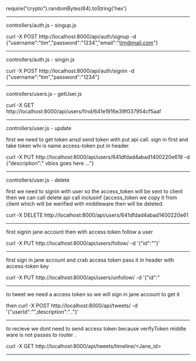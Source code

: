 require("crypto").randomBytes(64).toString('hex')

---

controllers/auth.js - singup.js

curl -X POST http://localhost:8000/api/auth/signup -d {"username":"tim","password":"1234","email":"tim@mail.com"}

---

controllers/auth.js - singin.js

curl -X POST http://localhost:8000/api/auth/signin -d {"username":"tim","password":"1234"}

---

controllers/users.js - getUser.js

curl -X GET http://localhost:8000/api/users/find/641e1916e39f037954cf5aaf

---

controllers/user.js - update

first we need to get token ansd send token with put api call.
sign in first and take token whi is name access-token put in header.

curl -X PUT http://localhost:8000/api/users/641dfdad4abad1400220e619 -d {"description":" vbios goes here ..."}

---

controllers/user.js - delete

first we need to signin with user so the access_token will be sent to client then we can call delete api call inclusinf {access_token we copy it from client which will be werified with middleware then will be deleted.

curl -X DELETE http://localhost:8000/api/users/641dfdad4abad1400220e61

---

first signin jane account then with access token follow a user

curl -X PUT http://localhost:8000/api/users/follow/<jane id> -d '{"id":"<jack id>"}'

---

first sign in jane account and crab access token pass it in header with access-token key

curl -X PUT http://localhost:8000/api/users/unfollow/<jane id> -d '{"id":"<jack id>

---

to tweet we need a access token so we will sign in jane account to get it

then curl -X POST http://localhost:8000/api/tweets/ -d '{"userId":"",description":".."}'

---

to recieve we dont need to send access token because verifyToken middle ware is not passes to router .

curl -X GET http://localhost:8000/api/tweets/timeline/<Jane_id>

---
